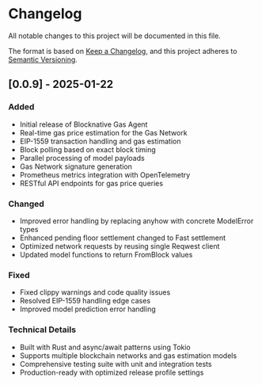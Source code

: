 # Changelog

All notable changes to this project will be documented in this file.

The format is based on [Keep a Changelog](https://keepachangelog.com/en/1.0.0/),
and this project adheres to [Semantic Versioning](https://semver.org/spec/v2.0.0.html).

## [0.0.9] - 2025-01-22

### Added
- Initial release of Blocknative Gas Agent
- Real-time gas price estimation for the Gas Network
- EIP-1559 transaction handling and gas estimation
- Block polling based on exact block timing
- Parallel processing of model payloads
- Gas Network signature generation
- Prometheus metrics integration with OpenTelemetry
- RESTful API endpoints for gas price queries

### Changed
- Improved error handling by replacing anyhow with concrete ModelError types
- Enhanced pending floor settlement changed to Fast settlement
- Optimized network requests by reusing single Reqwest client
- Updated model functions to return FromBlock values

### Fixed
- Fixed clippy warnings and code quality issues
- Resolved EIP-1559 handling edge cases
- Improved model prediction error handling

### Technical Details
- Built with Rust and async/await patterns using Tokio
- Supports multiple blockchain networks and gas estimation models
- Comprehensive testing suite with unit and integration tests
- Production-ready with optimized release profile settings